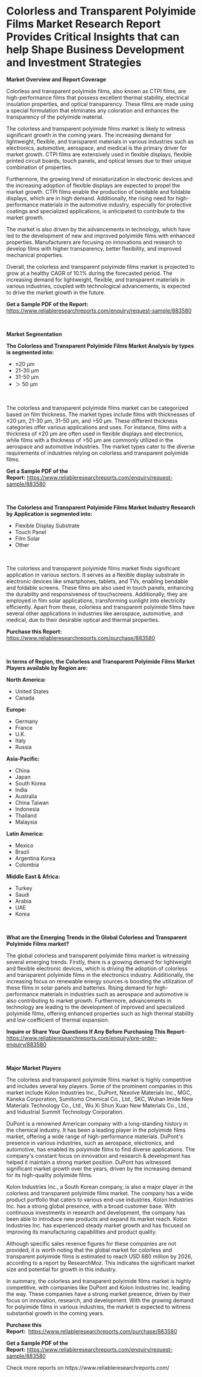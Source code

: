 <p><h1>Colorless and Transparent Polyimide Films Market Research Report Provides Critical Insights that can help Shape Business Development and Investment Strategies</h1></p><p><strong>Market Overview and Report Coverage</strong></p>
<p><p>Colorless and transparent polyimide films, also known as CTPI films, are high-performance films that possess excellent thermal stability, electrical insulation properties, and optical transparency. These films are made using a special formulation that eliminates any coloration and enhances the transparency of the polyimide material.</p><p>The colorless and transparent polyimide films market is likely to witness significant growth in the coming years. The increasing demand for lightweight, flexible, and transparent materials in various industries such as electronics, automotive, aerospace, and medical is the primary driver for market growth. CTPI films are extensively used in flexible displays, flexible printed circuit boards, touch panels, and optical lenses due to their unique combination of properties.</p><p>Furthermore, the growing trend of miniaturization in electronic devices and the increasing adoption of flexible displays are expected to propel the market growth. CTPI films enable the production of bendable and foldable displays, which are in high demand. Additionally, the rising need for high-performance materials in the automotive industry, especially for protective coatings and specialized applications, is anticipated to contribute to the market growth.</p><p>The market is also driven by the advancements in technology, which have led to the development of new and improved polyimide films with enhanced properties. Manufacturers are focusing on innovations and research to develop films with higher transparency, better flexibility, and improved mechanical properties.</p><p>Overall, the colorless and transparent polyimide films market is projected to grow at a healthy CAGR of 10.1% during the forecasted period. The increasing demand for lightweight, flexible, and transparent materials in various industries, coupled with technological advancements, is expected to drive the market growth in the future.</p></p>
<p><strong>Get a Sample PDF of the Report:</strong> <a href="https://www.reliableresearchreports.com/enquiry/request-sample/883580">https://www.reliableresearchreports.com/enquiry/request-sample/883580</a></p>
<p>&nbsp;</p>
<p><strong>Market Segmentation</strong></p>
<p><strong>The Colorless and Transparent Polyimide Films Market Analysis by types is segmented into:</strong></p>
<p><ul><li>≤20 μm</li><li>21-30 μm</li><li>31-50 μm</li><li>＞ 50 μm</li></ul></p>
<p>&nbsp;</p>
<p><p>The colorless and transparent polyimide films market can be categorized based on film thickness. The market types include films with thicknesses of ≤20 μm, 21-30 μm, 31-50 μm, and >50 μm. These different thickness categories offer various applications and uses. For instance, films with a thickness of ≤20 μm are often used in flexible displays and electronics, while films with a thickness of >50 μm are commonly utilized in the aerospace and automotive industries. The market types cater to the diverse requirements of industries relying on colorless and transparent polyimide films.</p></p>
<p><strong>Get a Sample PDF of the Report:</strong>&nbsp;<a href="https://www.reliableresearchreports.com/enquiry/request-sample/883580">https://www.reliableresearchreports.com/enquiry/request-sample/883580</a></p>
<p>&nbsp;</p>
<p><strong>The Colorless and Transparent Polyimide Films Market Industry Research by Application is segmented into:</strong></p>
<p><ul><li>Flexible Display Substrate</li><li>Touch Panel</li><li>Film Solar</li><li>Other</li></ul></p>
<p>&nbsp;</p>
<p><p>The colorless and transparent polyimide films market finds significant application in various sectors. It serves as a flexible display substrate in electronic devices like smartphones, tablets, and TVs, enabling bendable and foldable screens. These films are also used in touch panels, enhancing the durability and responsiveness of touchscreens. Additionally, they are employed in film solar applications, transforming sunlight into electricity efficiently. Apart from these, colorless and transparent polyimide films have several other applications in industries like aerospace, automotive, and medical, due to their desirable optical and thermal properties.</p></p>
<p><strong>Purchase this Report:</strong>&nbsp; <a href="https://www.reliableresearchreports.com/purchase/883580">https://www.reliableresearchreports.com/purchase/883580</a></p>
<p>&nbsp;</p>
<p><strong>In terms of Region, the Colorless and Transparent Polyimide Films Market Players available by Region are:</strong></p>
<p>
    <p> <strong> North America: </strong>
        <ul>
            <li>United States</li>
            <li>Canada</li>
        </ul>
        </p> 
    <p> <strong> Europe: </strong>
        <ul>
            <li>Germany</li>
            <li>France</li>
            <li>U.K.</li>
            <li>Italy</li>
            <li>Russia</li>
        </ul>
        </p> 
    <p> <strong> Asia-Pacific: </strong>
        <ul>
            <li>China</li>
            <li>Japan</li>
            <li>South Korea</li>
            <li>India</li>
            <li>Australia</li>
            <li>China Taiwan</li>
            <li>Indonesia</li>
            <li>Thailand</li>
            <li>Malaysia</li>
        </ul>
        </p> 
    <p> <strong> Latin America: </strong>
        <ul>
            <li>Mexico</li>
            <li>Brazil</li>
            <li>Argentina Korea</li>
            <li>Colombia</li>
        </ul>
        </p> 
    <p> <strong> Middle East & Africa: </strong>
        <ul>
            <li>Turkey</li>
            <li>Saudi</li>
            <li>Arabia</li>
            <li>UAE</li>
            <li>Korea</li>
        </ul>
    </p>
    </p>
<p>&nbsp;</p>
<p><strong>What are the Emerging Trends in the Global Colorless and Transparent Polyimide Films market?</strong></p>
<p><p>The global colorless and transparent polyimide films market is witnessing several emerging trends. Firstly, there is a growing demand for lightweight and flexible electronic devices, which is driving the adoption of colorless and transparent polyimide films in the electronics industry. Additionally, the increasing focus on renewable energy sources is boosting the utilization of these films in solar panels and batteries. Rising demand for high-performance materials in industries such as aerospace and automotive is also contributing to market growth. Furthermore, advancements in technology are leading to the development of improved and specialized polyimide films, offering enhanced properties such as high thermal stability and low coefficient of thermal expansion.</p></p>
<p><strong>Inquire or Share Your Questions If Any Before Purchasing This Report</strong>- <a href="https://www.reliableresearchreports.com/enquiry/pre-order-enquiry/883580">https://www.reliableresearchreports.com/enquiry/pre-order-enquiry/883580</a></p>
<p>&nbsp;</p>
<p><strong>Major Market Players</strong></p>
<p><p>The colorless and transparent polyimide films market is highly competitive and includes several key players. Some of the prominent companies in this market include Kolon Industries Inc., DuPont, Nexolve Materials Inc., MGC, Kaneka Corporation, Sumitomo Chemical Co., Ltd., SKC, Wuhan Imide New Materials Technology Co., Ltd., Wu Xi Shun Xuan New Materials Co., Ltd., and Industrial Summit Technology Corporation.</p><p>DuPont is a renowned American company with a long-standing history in the chemical industry. It has been a leading player in the polyimide films market, offering a wide range of high-performance materials. DuPont's presence in various industries, such as aerospace, electronics, and automotive, has enabled its polyimide films to find diverse applications. The company's constant focus on innovation and research & development has helped it maintain a strong market position. DuPont has witnessed significant market growth over the years, driven by the increasing demand for its high-quality polyimide films.</p><p>Kolon Industries Inc., a South Korean company, is also a major player in the colorless and transparent polyimide films market. The company has a wide product portfolio that caters to various end-use industries. Kolon Industries Inc. has a strong global presence, with a broad customer base. With continuous investments in research and development, the company has been able to introduce new products and expand its market reach. Kolon Industries Inc. has experienced steady market growth and has focused on improving its manufacturing capabilities and product quality.</p><p>Although specific sales revenue figures for these companies are not provided, it is worth noting that the global market for colorless and transparent polyimide films is estimated to reach USD 680 million by 2026, according to a report by ResearchMoz. This indicates the significant market size and potential for growth in this industry.</p><p>In summary, the colorless and transparent polyimide films market is highly competitive, with companies like DuPont and Kolon Industries Inc. leading the way. These companies have a strong market presence, driven by their focus on innovation, research, and development. With the growing demand for polyimide films in various industries, the market is expected to witness substantial growth in the coming years.</p></p>
<p><strong>Purchase this Report:</strong>&nbsp;&nbsp;<a href="https://www.reliableresearchreports.com/purchase/883580">https://www.reliableresearchreports.com/purchase/883580</a></p>
<p></p>
<p><strong>Get a Sample PDF of the Report:</strong>&nbsp;<a href="https://www.reliableresearchreports.com/enquiry/request-sample/883580">https://www.reliableresearchreports.com/enquiry/request-sample/883580</a></p>
<p>Check more reports on https://www.reliableresearchreports.com/</p>